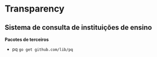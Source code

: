 # Transparency
## Sistema de consulta de instituições de ensino

**Pacotes de terceiros**
* pq `go get github.com/lib/pq`
